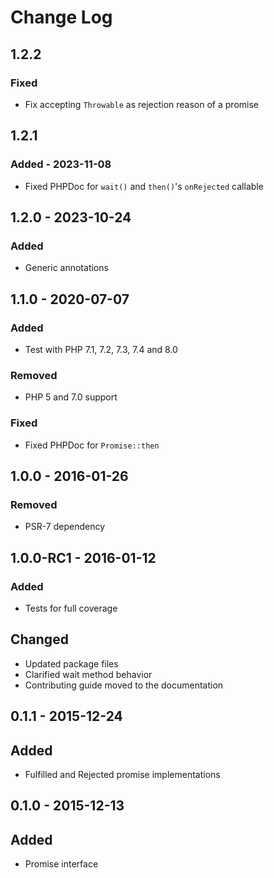 # Change Log

## 1.2.2

### Fixed

- Fix accepting `Throwable` as rejection reason of a promise

## 1.2.1

### Added - 2023-11-08

- Fixed PHPDoc for `wait()` and `then()`'s `onRejected` callable

## 1.2.0 - 2023-10-24

### Added

- Generic annotations

## 1.1.0 - 2020-07-07

### Added

- Test with PHP 7.1, 7.2, 7.3, 7.4 and 8.0

### Removed

- PHP 5 and 7.0 support

### Fixed

- Fixed PHPDoc for `Promise::then`

## 1.0.0 - 2016-01-26

### Removed

- PSR-7 dependency


## 1.0.0-RC1 - 2016-01-12

### Added

- Tests for full coverage

## Changed

- Updated package files
- Clarified wait method behavior
- Contributing guide moved to the documentation


## 0.1.1 - 2015-12-24

## Added

- Fulfilled and Rejected promise implementations


## 0.1.0 - 2015-12-13

## Added

- Promise interface
